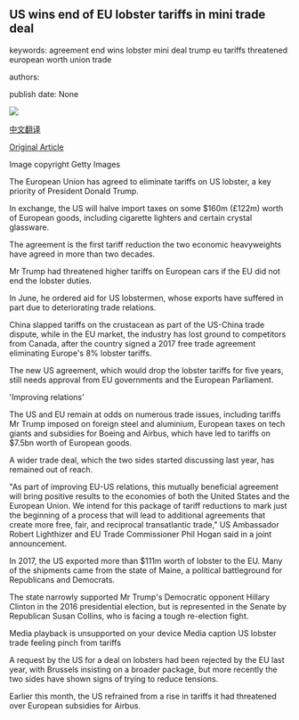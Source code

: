 ## US wins end of EU lobster tariffs in mini trade deal

keywords: agreement end wins lobster mini deal trump eu tariffs threatened european worth union trade

authors: 

publish date: None

![](https://ichef.bbci.co.uk/news/1024/branded_news/9C3B/production/_114059993_lobsters.jpg)

[中文翻译](US%20wins%20end%20of%20EU%20lobster%20tariffs%20in%20mini%20trade%20deal_zh.md)

[Original Article](https://www.bbc.com/news/business-53870136)

Image copyright Getty Images

The European Union has agreed to eliminate tariffs on US lobster, a key priority of President Donald Trump.

In exchange, the US will halve import taxes on some $160m (£122m) worth of European goods, including cigarette lighters and certain crystal glassware.

The agreement is the first tariff reduction the two economic heavyweights have agreed in more than two decades.

Mr Trump had threatened higher tariffs on European cars if the EU did not end the lobster duties.

In June, he ordered aid for US lobstermen, whose exports have suffered in part due to deteriorating trade relations.

China slapped tariffs on the crustacean as part of the US-China trade dispute, while in the EU market, the industry has lost ground to competitors from Canada, after the country signed a 2017 free trade agreement eliminating Europe's 8% lobster tariffs.

The new US agreement, which would drop the lobster tariffs for five years, still needs approval from EU governments and the European Parliament.

'Improving relations'

The US and EU remain at odds on numerous trade issues, including tariffs Mr Trump imposed on foreign steel and aluminium, European taxes on tech giants and subsidies for Boeing and Airbus, which have led to tariffs on $7.5bn worth of European goods.

A wider trade deal, which the two sides started discussing last year, has remained out of reach.

"As part of improving EU-US relations, this mutually beneficial agreement will bring positive results to the economies of both the United States and the European Union. We intend for this package of tariff reductions to mark just the beginning of a process that will lead to additional agreements that create more free, fair, and reciprocal transatlantic trade," US Ambassador Robert Lighthizer and EU Trade Commissioner Phil Hogan said in a joint announcement.

In 2017, the US exported more than $111m worth of lobster to the EU. Many of the shipments came from the state of Maine, a political battleground for Republicans and Democrats.

The state narrowly supported Mr Trump's Democratic opponent Hillary Clinton in the 2016 presidential election, but is represented in the Senate by Republican Susan Collins, who is facing a tough re-election fight.

Media playback is unsupported on your device Media caption US lobster trade feeling pinch from tariffs

A request by the US for a deal on lobsters had been rejected by the EU last year, with Brussels insisting on a broader package, but more recently the two sides have shown signs of trying to reduce tensions.

Earlier this month, the US refrained from a rise in tariffs it had threatened over European subsidies for Airbus.